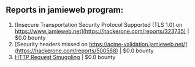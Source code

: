 ## Reports in jamieweb program:
1. [Insecure Transportation Security Protocol Supported (TLS 1.0) on https://www.jamieweb.net](https://hackerone.com/reports/323735) | $0.0 bounty
2. [Security headers missed on https://acme-validation.jamieweb.net/](https://hackerone.com/reports/500588) | $0.0 bounty
3. [HTTP Request Smuggling](https://hackerone.com/reports/643225) | $0.0 bounty